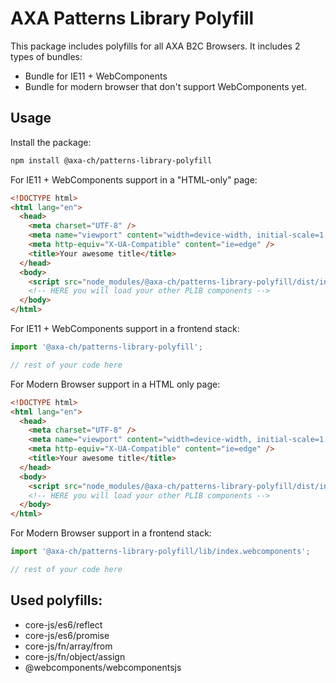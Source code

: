 # AXA Patterns Library Polyfill

This package includes polyfills for all AXA B2C Browsers. It includes 2 types of bundles:

- Bundle for IE11 + WebComponents
- Bundle for modern browser that don't support WebComponents yet.

## Usage

Install the package:

```bash
npm install @axa-ch/patterns-library-polyfill
```

For IE11 + WebComponents support in a "HTML-only" page:

```html
<!DOCTYPE html>
<html lang="en">
  <head>
    <meta charset="UTF-8" />
    <meta name="viewport" content="width=device-width, initial-scale=1.0" />
    <meta http-equiv="X-UA-Compatible" content="ie=edge" />
    <title>Your awesome title</title>
  </head>
  <body>
    <script src="node_modules/@axa-ch/patterns-library-polyfill/dist/index.js"></script>
    <!-- HERE you will load your other PLIB components -->
  </body>
</html>
```

For IE11 + WebComponents support in a frontend stack:

```js
import '@axa-ch/patterns-library-polyfill';

// rest of your code here
```

For Modern Browser support in a HTML only page:

```html
<!DOCTYPE html>
<html lang="en">
  <head>
    <meta charset="UTF-8" />
    <meta name="viewport" content="width=device-width, initial-scale=1.0" />
    <meta http-equiv="X-UA-Compatible" content="ie=edge" />
    <title>Your awesome title</title>
  </head>
  <body>
    <script src="node_modules/@axa-ch/patterns-library-polyfill/dist/index.webcomponents.js"></script>
    <!-- HERE you will load your other PLIB components -->
  </body>
</html>
```

For Modern Browser support in a frontend stack:

```js
import '@axa-ch/patterns-library-polyfill/lib/index.webcomponents';

// rest of your code here
```

## Used polyfills:

- core-js/es6/reflect
- core-js/es6/promise
- core-js/fn/array/from
- core-js/fn/object/assign
- @webcomponents/webcomponentsjs
